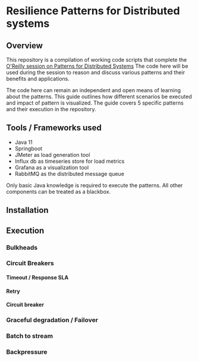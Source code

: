 # Resilience Patterns for Distributed systems

## Overview

This repository is a compilation of working code scripts that complete the [O'Reilly session on Patterns for Distributed Systems](https://learning.oreilly.com/live-events/design-patterns-for-distributed-systems/0636920061982/0636920061981/) The code here will be used during the session to reason and discuss various patterns and their benefits and applications. 

The code here can remain an independent and open means of learning about the patterns. This guide outlines how different scenarios be executed and impact of pattern is visualized. The guide covers 5 specific patterns and their execution in the repository. 

## Tools / Frameworks used

* Java 11
* Springboot 
* JMeter as load generation tool
* Influx db as timeseries store for load metrics
* Grafana as a visualization tool
* RabbitMQ as the distributed message queue

Only basic Java knowledge is required to execute the patterns. All other components can be treated as a blackbox. 

## Installation


## Execution


### Bulkheads

### Circuit Breakers

#### Timeout / Response SLA

#### Retry

#### Circuit breaker

### Graceful degradation / Failover

### Batch to stream

### Backpressure



